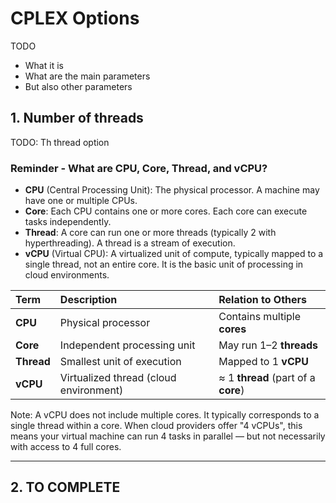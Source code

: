 # CPLEX Options


TODO 
- What it is 
- What are the main parameters
- But also other parameters 


## 1. Number of threads

TODO: Th thread option

### Reminder - What are CPU, Core, Thread, and vCPU?

- **CPU** (Central Processing Unit): The physical processor. A machine may have one or multiple CPUs.
- **Core**: Each CPU contains one or more cores. Each core can execute tasks independently.
- **Thread**: A core can run one or more threads (typically 2 with hyperthreading). A thread is a stream of execution.
- **vCPU** (Virtual CPU): A virtualized unit of compute, typically mapped to a single thread, not an entire core. It is the basic unit of processing in cloud environments.


| Term      | Description                              | Relation to Others                               |
|:----------|:------------------------------------------|:--------------------------------------------------|
| **CPU**   | Physical processor                        | Contains multiple **cores**                      |
| **Core**  | Independent processing unit               | May run 1–2 **threads**                          |
| **Thread**| Smallest unit of execution                | Mapped to 1 **vCPU**                             |
| **vCPU**  | Virtualized thread (cloud environment)    | ≈ 1 **thread** (part of a **core**)              |


Note: A vCPU does not include multiple cores. It typically corresponds to a single thread within a core. When cloud providers offer "4 vCPUs", this means your virtual machine can run 4 tasks in parallel — but not necessarily with access to 4 full cores.

---

## 2. TO COMPLETE

